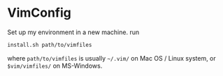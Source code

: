 # VimConfig

Set up my environment in a new machine. run 

```bash
install.sh path/to/vimfiles
```

where `path/to/vimfiles` is usually `~/.vim/` on Mac OS / Linux system, or `$vim/vimfiles/` on MS-Windows.


